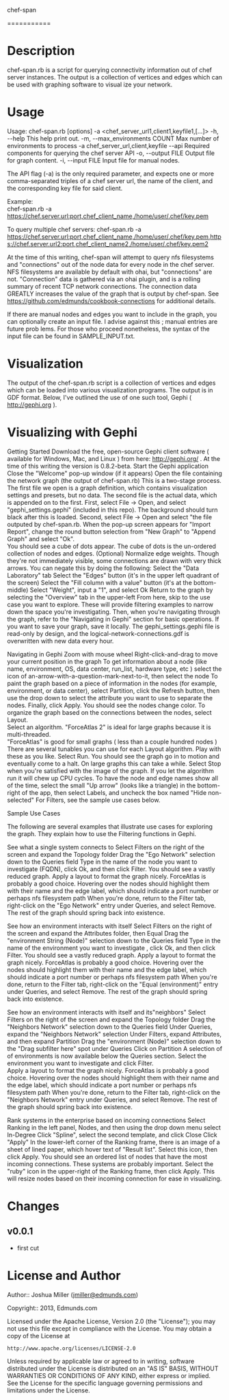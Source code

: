 chef-span

===========

Description
===========
chef-span.rb is a script for querying connectivity information out of chef server instances.  The output is a collection of vertices and edges which can be used with graphing software to visual
ize your network.

Usage
===========

Usage: chef-span.rb [options] -a <chef_server_url1,client1,keyfile1,[...]>
    -h, --help                       This help print out.
    -m, --max_environments COUNT     Max number of environments to process
    -a chef_server_url,client,keyfile
        --api                        Required components for querying the chef server API
    -o, --output FILE                Output file for graph content.
    -i, --input FILE                 Input file for manual nodes.

The API flag (-a) is the only required parameter, and expects one or more comma-separated triples of a chef server url, the name of the client, and the corresponding key file for said client.

Example:  
          chef-span.rb -a https://chef.server.url:port,chef_client_name,/home/user/.chef/key.pem

To query multiple chef servers:
          chef-span.rb -a https://chef.server.url:port,chef_client_name,/home/user/.chef/key.pem,https://chef.server.url2:port,chef_client_name2,/home/user/.chef/key.pem2

At the time of this writing, chef-span will attempt to query nfs filesystems and "connections" out of the node data for
 every node in the chef server.  NFS filesystems are available by default with ohai, but "connections" are not.  "Connection"
data is gathered via an ohai plugin, and is a rolling summary of recent TCP network connections.  The connection data GREATLY
increases the value of the graph that is output by chef-span.  See https://github.com/edmunds/cookbook-connections for additional details.


If there are manual nodes and edges you want to include in the graph, you can optionally create an input file.  I advise against this ; manual entries are future prob
lems.  For those who proceed nonetheless, the syntax of the input file can be found in SAMPLE_INPUT.txt.

Visualization
===========

The output of the chef-span.rb script is a collection of vertices and edges which can be loaded into various visualization programs.  The output is in GDF format.
Below, I've outlined the use of one such tool, Gephi ( http://gephi.org ).

Visualizing with Gephi
===========

Getting Started
	Download the free, open-source Gephi client software ( available for Windows, Mac, and Linux ) from here:  http://gephi.org/  .  At the time of this writing the version is 0.8.2-beta.
	Start the Gephi application
	Close the "Welcome" pop-up window (if it appears)
	Open the file containing the network graph (the output of chef-span.rb)
		This is a two-stage process.  The first file we open is a graph definition, which contains visualization settings and presets, but no data.  The second file is the actual data, which is appended on to the first.
		First, select File -> Open, and select "gephi_settings.gephi" (included in this repo).  The background should turn black after this is loaded.
		Second, select File -> Open and select "the file outputed by chef-span.rb.
			When the pop-up screen appears for "Import Report", change the round button selection from "New Graph"  to "Append Graph" and select "Ok".  
			You should see a cube of dots appear.  The cube of dots is the un-ordered collection of nodes and edges.
	(Optional) Normalize edge weights.  Though they're not immediately visible, some connections are drawn with very thick arrows.  You can negate this by doing the following:
		Select the "Data Laboratory" tab
		Select the "Edges" button (it's in the upper left quadrant of the screen)
		Select the "Fill column with a value" button (it's at the bottom-middle)
			Select "Weight", input a "1", and select Ok
			Return to the graph by selecting the "Overview" tab in the upper-left
	From here, skip to the use case you want to explore.  These will provide filtering examples to narrow down the space you're investigating.  Then, when you're navigating through the graph, refer to the "Navigating in Gephi" section for basic operations.
	If you want to save your graph, save it locally.  The gephi_settings.gephi file is read-only by design, and the logical-network-connections.gdf is overwritten with new data every hour.

Navigating in Gephi
	Zoom with mouse wheel
	Right-click-and-drag to move your current position in the graph
	To get information about a node (like name, environment, OS, data center, run_list, hardware type, etc ) select the icon of an-arrow-with-a-question-mark-next-to-it, then select the node
	To paint the graph based on a piece of information in the nodes (for example, environment, or data center), select Partition, click the Refresh button, then use the drop down to select the attribute you want to use to separate the nodes.  Finally, click Apply.  You should see the nodes change color.
	To organize the graph based on the connections between the nodes, select Layout.  
		Select an algorithm.
			"ForceAtlas 2" is ideal for large graphs because it is multi-threaded.  
			"ForceAtlas" is good for small graphs ( less than a couple hundred nodes )
			There are several tunables you can use for each Layout algorithm.  Play with these as you like.
		Select Run.  You should see the graph go in to motion and eventually come to a halt.  On large graphs this can take a while.
		Select Stop when you're satisfied with the image of the graph.  If you let the algorithm run it will chew up CPU cycles.
	To have the node and edge names show all of the time, select the small "Up arrow" (looks like a triangle) in the bottom-right of the app, then select Labels, and uncheck the box named "Hide non-selected"
	For Filters, see the sample use cases below.

Sample Use Cases

The following are several examples that illustrate use cases for exploring the graph.  They explain how to use the Filtering functions in Gephi.

See what a single system connects to
	Select Filters on the right of the screen and expand the Topology folder
	Drag the "Ego Network" selection down to the Queries field
	Type in the name of the node you want to investigate (FQDN), click Ok, and then click Filter.  You should see a vastly reduced graph.
	Apply a layout to format the graph nicely.  ForceAtlas is probably a good choice.
	Hovering over the nodes should highlight them with their name and the edge label, which should indicate a port number or perhaps nfs filesystem path
	When you're done, return to the Filter tab, right-click on the "Ego Network" entry under Queries, and select Remove.  The rest of the graph should spring back into existence.

See how an environment interacts with itself
	Select Filters on the right of the screen and expand the Attributes folder, then Equal
	Drag the "environment String (Node)" selection down to the Queries field
	Type in the name of the environment you want to investigate , click Ok, and then click Filter.  You should see a vastly reduced graph.
	Apply a layout to format the graph nicely.  ForceAtlas is probably a good choice.
	Hovering over the nodes should highlight them with their name and the edge label, which should indicate a port number or perhaps nfs filesystem path
	When you're done, return to the Filter tab, right-click on the "Equal (environment)" entry under Queries, and select Remove.  The rest of the graph should spring back into existence.

See how an environment interacts with itself and its"neighbors"
	Select Filters on the right of the screen and expand the Topology folder
	Drag the "Neighbors Network" selection down to the Queries field
	Under Queries, expand the "Neighbors Network" selection	
	Under Filters, expand Attributes, and then expand Partition
	Drag the "environment (Node)" selection down to the "Drag subfilter here" spot under Queries
	Click on Partition
	A selection of of environments is now available below the Queries section.  Select the environment you want to investigate and click Filter.  
	Apply a layout to format the graph nicely.  ForceAtlas is probably a good choice.
	Hovering over the nodes should highlight them with their name and the edge label, which should indicate a port number or perhaps nfs filesystem path
	When you're done, return to the Filter tab, right-click on the "Neighbors Network" entry under Queries, and select Remove.  The rest of the graph should spring back into existence.

Rank systems in the enterprise based on incoming connections
	Select Ranking in the left panel, Nodes, and then using the drop down menu select In-Degree
	Click "Spline", select the second template, and click Close
	Click "Apply"
	In the lower-left corner of the Ranking frame, there is an image of a sheet of lined paper, which hover text of "Result list".  Select this icon, then click Apply.
	You should see an ordered list of nodes that have the most incoming connections.  These systems are probably important.
	Select the "ruby" icon in the upper-right of the Ranking frame, then click Apply.  This will resize nodes based on their incoming connection for ease in visualizing.

Changes
=======

## v0.0.1

- first cut

License and Author
==================

Author:: Joshua Miller (<jmiller@edmunds.com>)

Copyright:: 2013, Edmunds.com

Licensed under the Apache License, Version 2.0 (the "License");
you may not use this file except in compliance with the License.
You may obtain a copy of the License at

    http://www.apache.org/licenses/LICENSE-2.0

Unless required by applicable law or agreed to in writing, software
distributed under the License is distributed on an "AS IS" BASIS,
WITHOUT WARRANTIES OR CONDITIONS OF ANY KIND, either express or implied.
See the License for the specific language governing permissions and
limitations under the License.